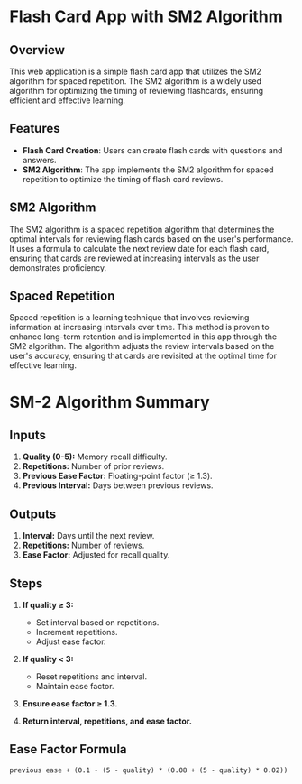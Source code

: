 #  Flash Card App with SM2 Algorithm

## Overview

This web application is a simple flash card app that utilizes the SM2 algorithm for spaced repetition. The SM2 algorithm is a widely used algorithm for optimizing the timing of reviewing flashcards, ensuring efficient and effective learning.

## Features

- **Flash Card Creation**: Users can create flash cards with questions and answers.
- **SM2 Algorithm**: The app implements the SM2 algorithm for spaced repetition to optimize the timing of flash card reviews.


## SM2 Algorithm
The SM2 algorithm is a spaced repetition algorithm that determines the optimal intervals for reviewing flash cards based on the user's performance. It uses a formula to calculate the next review date for each flash card, ensuring that cards are reviewed at increasing intervals as the user demonstrates proficiency.

## Spaced Repetition
Spaced repetition is a learning technique that involves reviewing information at increasing intervals over time. This method is proven to enhance long-term retention and is implemented in this app through the SM2 algorithm. The algorithm adjusts the review intervals based on the user's accuracy, ensuring that cards are revisited at the optimal time for effective learning.
# SM-2 Algorithm Summary

## Inputs
1. **Quality (0-5):** Memory recall difficulty.
2. **Repetitions:** Number of prior reviews.
3. **Previous Ease Factor:** Floating-point factor (≥ 1.3).
4. **Previous Interval:** Days between previous reviews.

## Outputs
1. **Interval:** Days until the next review.
2. **Repetitions:** Number of reviews.
3. **Ease Factor:** Adjusted for recall quality.

## Steps
1. **If quality ≥ 3:**
   - Set interval based on repetitions.
   - Increment repetitions.
   - Adjust ease factor.

2. **If quality < 3:**
   - Reset repetitions and interval.
   - Maintain ease factor.

3. **Ensure ease factor ≥ 1.3.**

4. **Return interval, repetitions, and ease factor.**

## Ease Factor Formula
```plaintext
previous ease + (0.1 - (5 - quality) * (0.08 + (5 - quality) * 0.02))

